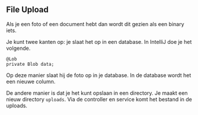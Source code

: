 ## File Upload

Als je een foto of een document hebt dan wordt dit gezien als een binary iets. 

Je kunt twee kanten op: je slaat het op in een database. In IntelliJ doe je het volgende.

    @Lob
    private Blob data;

Op deze manier slaat hij de foto op in je database. In de database wordt het een nieuwe column.

De andere manier is dat je het kunt opslaan in een directory. Je maakt een nieuw directory `uploads`. Via de controller en service komt het bestand in de uploads.




